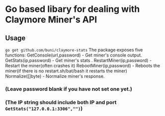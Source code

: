 # Go based libary for dealing with Claymore Miner's API
## Usage
`go get github.com/buni/claymore-stats`
The package exposes five functions:
GetConsole(url,password) - Get miner's console output.
GetStats(ip,password) - Get miner's stats .
RestartMiner(ip,password) - Restart the miner(often crashes it)
RebootMiner(ip,password) - Reboots the miner(if there is no restart.sh/bat/bash it restarts the miner)
Normalize([]byte) - Normalize miner's response.
### (Leave password blank if you have not set one yet.)
### (The IP string should include both IP and port `GetStats("127.0.0.1:3306","")`)